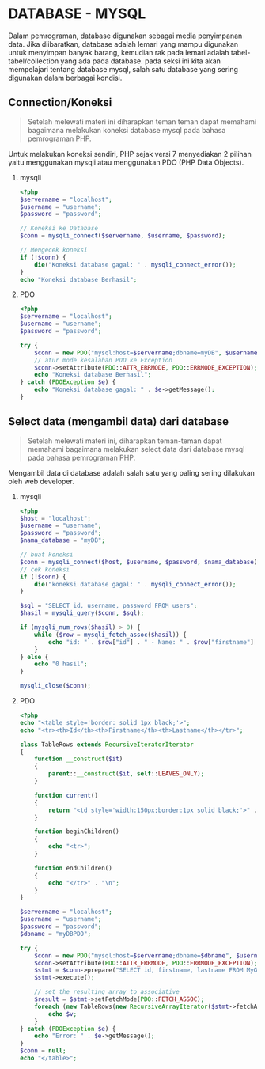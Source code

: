 # DATABASE - MYSQL

Dalam pemrograman, database digunakan sebagai media penyimpanan data. Jika diibaratkan, database adalah lemari yang mampu digunakan untuk menyimpan banyak barang, kemudian rak pada lemari adalah tabel-tabel/collection yang ada pada database. pada seksi ini kita akan mempelajari tentang database mysql, salah satu database yang sering digunakan dalam berbagai kondisi.

## Connection/Koneksi
> Setelah melewati materi ini diharapkan teman teman dapat memahami bagaimana melakukan koneksi database mysql pada bahasa pemrograman PHP.

Untuk melakukan koneksi sendiri, PHP sejak versi 7 menyediakan 2 pilihan yaitu menggunakan mysqli atau menggunakan PDO (PHP Data Objects).
1. mysqli
    ```php
    <?php
    $servername = "localhost";
    $username = "username";
    $password = "password";

    // Koneksi ke Database
    $conn = mysqli_connect($servername, $username, $password);

    // Mengecek koneksi
    if (!$conn) {
        die("Koneksi database gagal: " . mysqli_connect_error());
    }
    echo "Koneksi database Berhasil";
    ```

2. PDO
    ```php
    <?php
    $servername = "localhost";
    $username = "username";
    $password = "password";

    try {
        $conn = new PDO("mysql:host=$servername;dbname=myDB", $username, $password);
        // atur mode kesalahan PDO ke Exception
        $conn->setAttribute(PDO::ATTR_ERRMODE, PDO::ERRMODE_EXCEPTION);
        echo "Koneksi database Berhasil";
    } catch (PDOException $e) {
        echo "Koneksi database gagal: " . $e->getMessage();
    }
    ```

## Select data (mengambil data) dari database
> Setelah melewati materi ini, diharapkan teman-teman dapat memahami bagaimana melakukan select data dari database mysql pada bahasa pemrograman PHP.

Mengambil data di database adalah salah satu yang paling sering dilakukan oleh web developer.
1. mysqli
    ```php
    <?php
    $host = "localhost";
    $username = "username";
    $password = "password";
    $nama_database = "myDB";

    // buat koneksi
    $conn = mysqli_connect($host, $username, $password, $nama_database);
    // cek koneksi
    if (!$conn) {
        die("koneksi database gagal: " . mysqli_connect_error());
    }

    $sql = "SELECT id, username, password FROM users";
    $hasil = mysqli_query($conn, $sql);

    if (mysqli_num_rows($hasil) > 0) {
        while ($row = mysqli_fetch_assoc($hasil)) {
            echo "id: " . $row["id"] . " - Name: " . $row["firstname"] . " " . $row["lastname"] . "<br>";
        }
    } else {
        echo "0 hasil";
    }

    mysqli_close($conn);
    ```

2. PDO
    ```php
    <?php
    echo "<table style='border: solid 1px black;'>";
    echo "<tr><th>Id</th><th>Firstname</th><th>Lastname</th></tr>";

    class TableRows extends RecursiveIteratorIterator
    {
        function __construct($it)
        {
            parent::__construct($it, self::LEAVES_ONLY);
        }

        function current()
        {
            return "<td style='width:150px;border:1px solid black;'>" . parent::current() . "</td>";
        }

        function beginChildren()
        {
            echo "<tr>";
        }

        function endChildren()
        {
            echo "</tr>" . "\n";
        }
    }

    $servername = "localhost";
    $username = "username";
    $password = "password";
    $dbname = "myDBPDO";

    try {
        $conn = new PDO("mysql:host=$servername;dbname=$dbname", $username, $password);
        $conn->setAttribute(PDO::ATTR_ERRMODE, PDO::ERRMODE_EXCEPTION);
        $stmt = $conn->prepare("SELECT id, firstname, lastname FROM MyGuests");
        $stmt->execute();

        // set the resulting array to associative
        $result = $stmt->setFetchMode(PDO::FETCH_ASSOC);
        foreach (new TableRows(new RecursiveArrayIterator($stmt->fetchAll())) as $k => $v) {
            echo $v;
        }
    } catch (PDOException $e) {
        echo "Error: " . $e->getMessage();
    }
    $conn = null;
    echo "</table>";
    ```
